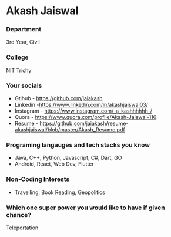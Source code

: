 # Akash Jaiswal

### Department
3rd Year, Civil

### College
NIT Trichy

### Your socials
- Gtihub - https://github.com/jaiakash
- Linkedin -https://www.linkedin.com/in/akashjaiswal03/
- Instagram - https://www.instagram.com/_a_kashhhhhh_/
- Quora - https://www.quora.com/profile/Akash-Jaiswal-116
- Resume - https://github.com/jaiakash/resume-akashjaiswal/blob/master/Akash_Resume.pdf

### Programing langauges and tech stacks you know
- Java, C++, Python, Javascript, C#, Dart, GO
- Android, React, Web Dev, Flutter

### Non-Coding Interests
- Travelling, Book Reading, Geopolitics

### Which one super power you would like to have if given chance?
Teleportation

